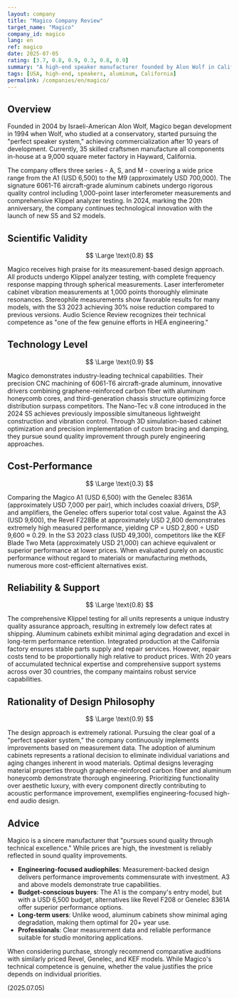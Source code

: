 ```yaml
---
layout: company
title: "Magico Company Review"
target_name: "Magico"
company_id: magico
lang: en
ref: magico
date: 2025-07-05
rating: [3.7, 0.8, 0.9, 0.3, 0.8, 0.9]
summary: "A high-end speaker manufacturer founded by Alon Wolf in California in 2004. Entry-level A1 starts at USD 6,500, while flagship M9 approaches USD 700,000. Known for aircraft-grade aluminum cabinets and rigorous engineering, with industry-leading quality control using Klippel analyzers. Excellent measured performance, but prices are correspondingly high. An 'engineering-focused high-end' brand supported by technical prowess and brand strength."
tags: [USA, high-end, speakers, aluminum, California]
permalink: /companies/en/magico/
---
```


## Overview

Founded in 2004 by Israeli-American Alon Wolf, Magico began development in 1994 when Wolf, who studied at a conservatory, started pursuing the "perfect speaker system," achieving commercialization after 10 years of development. Currently, 35 skilled craftsmen manufacture all components in-house at a 9,000 square meter factory in Hayward, California.

The company offers three series - A, S, and M - covering a wide price range from the A1 (USD 6,500) to the M9 (approximately USD 700,000). The signature 6061-T6 aircraft-grade aluminum cabinets undergo rigorous quality control including 1,000-point laser interferometer measurements and comprehensive Klippel analyzer testing. In 2024, marking the 20th anniversary, the company continues technological innovation with the launch of new S5 and S2 models.

## Scientific Validity

$$ \Large \text{0.8} $$

Magico receives high praise for its measurement-based design approach. All products undergo Klippel analyzer testing, with complete frequency response mapping through spherical measurements. Laser interferometer cabinet vibration measurements at 1,000 points thoroughly eliminate resonances. Stereophile measurements show favorable results for many models, with the S3 2023 achieving 30% noise reduction compared to previous versions. Audio Science Review recognizes their technical competence as "one of the few genuine efforts in HEA engineering."

## Technology Level

$$ \Large \text{0.9} $$

Magico demonstrates industry-leading technical capabilities. Their precision CNC machining of 6061-T6 aircraft-grade aluminum, innovative drivers combining graphene-reinforced carbon fiber with aluminum honeycomb cores, and third-generation chassis structure optimizing force distribution surpass competitors. The Nano-Tec v.8 cone introduced in the 2024 S5 achieves previously impossible simultaneous lightweight construction and vibration control. Through 3D simulation-based cabinet optimization and precision implementation of custom bracing and damping, they pursue sound quality improvement through purely engineering approaches.

## Cost-Performance

$$ \Large \text{0.3} $$

Comparing the Magico A1 (USD 6,500) with the Genelec 8361A (approximately USD 7,000 per pair), which includes coaxial drivers, DSP, and amplifiers, the Genelec offers superior total cost value. Against the A3 (USD 9,600), the Revel F228Be at approximately USD 2,800 demonstrates extremely high measured performance, yielding CP = USD 2,800 ÷ USD 9,600 ≈ 0.29. In the S3 2023 class (USD 49,300), competitors like the KEF Blade Two Meta (approximately USD 21,000) can achieve equivalent or superior performance at lower prices. When evaluated purely on acoustic performance without regard to materials or manufacturing methods, numerous more cost-efficient alternatives exist.

## Reliability & Support

$$ \Large \text{0.8} $$

The comprehensive Klippel testing for all units represents a unique industry quality assurance approach, resulting in extremely low defect rates at shipping. Aluminum cabinets exhibit minimal aging degradation and excel in long-term performance retention. Integrated production at the California factory ensures stable parts supply and repair services. However, repair costs tend to be proportionally high relative to product prices. With 20 years of accumulated technical expertise and comprehensive support systems across over 30 countries, the company maintains robust service capabilities.

## Rationality of Design Philosophy

$$ \Large \text{0.9} $$

The design approach is extremely rational. Pursuing the clear goal of a "perfect speaker system," the company continuously implements improvements based on measurement data. The adoption of aluminum cabinets represents a rational decision to eliminate individual variations and aging changes inherent in wood materials. Optimal designs leveraging material properties through graphene-reinforced carbon fiber and aluminum honeycomb demonstrate thorough engineering. Prioritizing functionality over aesthetic luxury, with every component directly contributing to acoustic performance improvement, exemplifies engineering-focused high-end audio design.

## Advice

Magico is a sincere manufacturer that "pursues sound quality through technical excellence." While prices are high, the investment is reliably reflected in sound quality improvements.

- **Engineering-focused audiophiles**: Measurement-backed design delivers performance improvements commensurate with investment. A3 and above models demonstrate true capabilities.
- **Budget-conscious buyers**: The A1 is the company's entry model, but with a USD 6,500 budget, alternatives like Revel F208 or Genelec 8361A offer superior performance options.
- **Long-term users**: Unlike wood, aluminum cabinets show minimal aging degradation, making them optimal for 20+ year use.
- **Professionals**: Clear measurement data and reliable performance suitable for studio monitoring applications.

When considering purchase, strongly recommend comparative auditions with similarly priced Revel, Genelec, and KEF models. While Magico's technical competence is genuine, whether the value justifies the price depends on individual priorities.

(2025.07.05)